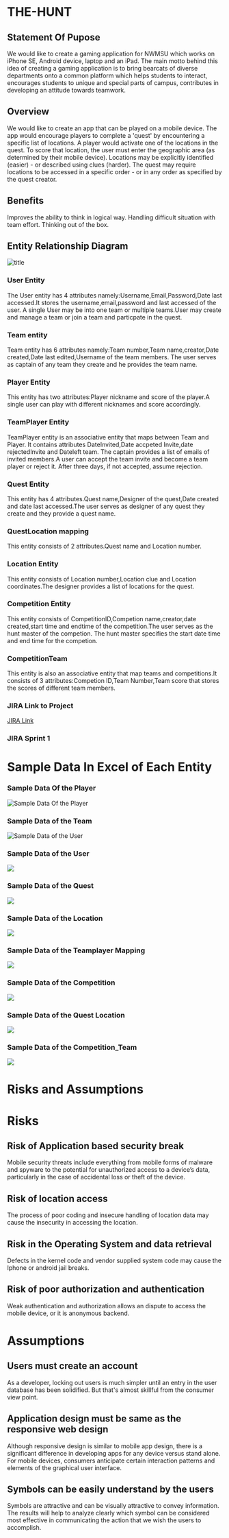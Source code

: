 # THE-HUNT

## Statement Of Pupose

We would like to create a gaming application for NWMSU which works on iPhone SE, Android device, laptop and an iPad. The main motto behind this idea of creating a gaming application is to bring bearcats of diverse departments onto a common platform which helps students to interact, encourages students to unique and special parts of campus, contributes in developing an attitude towards teamwork.

## Overview

We would like to create an app that can be played on a mobile device. The app would encourage players to complete a 'quest' by encountering a specific list of locations. A player would activate one of the locations in the quest. To score that location, the user must enter the geographic area (as determined by their mobile device). Locations may be explicitly identified (easier) - or described using clues (harder). The quest may require locations to be accessed in a specific order - or in any order as specified by the quest creator.

## Benefits
Improves the ability to think in logical way.
Handling difficult situation with team effort.
Thinking out of the box.

## Entity Relationship Diagram
![title](https://github.com/Dixith1196/THE-HUNT/blob/master/ER%20Diagram.png?raw=true)

### User Entity
The User entity has 4 attributes namely:Username,Email,Password,Date last accessed.It stores the username,email,password and last accessed of the user.
A single User may be into one team or multiple teams.User may create and manage a team or join a team and particpate in the quest.

### Team entity
Team entity has 6 attributes namely:Team number,Team name,creator,Date created,Date last edited,Username of the team members.
The user serves as captain of any team they create and he provides the team name.

### Player Entity
This entity has two attributes:Player nickname and score of the player.A single user can play with different nicknames and score accordingly.

### TeamPlayer Entity
TeamPlayer entity is an associative entity that maps between Team and Player.
It contains attributes DateInvited,Date accpeted Invite,date rejectedInvite and Dateleft team.
The captain provides a list of emails of invited members.A user can accept the team invite and become a team player or reject it.
After three days, if not accepted, assume rejection.

### Quest Entity
This entity has 4 attributes.Quest name,Designer of the quest,Date created and date last accessed.The user serves as designer of any quest they create and they 
provide a quest name.

### QuestLocation mapping
This entity consists of 2 attributes.Quest name and Location number.

### Location Entity
This entity consists of Location number,Location clue and Location coordinates.The designer provides a list of locations for the quest.

### Competition Entity
This entity consists of CompetitionID,Competion name,creator,date created,start time and endtime of the competition.The user serves as the hunt master of the competion.
The hunt master specifies the start date time and end time for the competion.

### CompetitionTeam 
This entity is also an associative entity that map teams and competitions.It consists of 3 attributes:Competion ID,Team Number,Team score that stores the scores of different team members.

### JIRA Link to Project
[JIRA Link](https://the-hunt.atlassian.net/secure/RapidBoard.jspa?rapidView=2&projectKey=HUN)

### JIRA Sprint 1



# Sample Data In Excel of Each Entity
### Sample Data Of the Player
![Sample Data Of the Player](https://lh3.googleusercontent.com/GPyYeVyruZ69-vpg4aw7w6Qe2m0XobY4NOtJMVkUUdcN6Oezi1TF93MEycEiQCV8T_cbMAS9dbsZo93qkZlPD2VLn6bnWkY6N6IItO-10lyGpIk_9768FwM-yzhUb9LVfQuu74uCZiv33N2_KgE07eULjc21EpzdICtq9mbNOpkjPRXySmBT5hVdGkLGXWGxRX4ZfyT59ZZ1QzMmSTgNJBM6U9kqlvH09NfOTjIc5dr8BAppIESYYk7d5msWoWK0PcvinlHu2ebVilk5h8vrlXWKP2kGNECB_wRhYB1ZbjvhxOqmReUX36tDtl5xTznwvcHkjKPV3o4KNUoxFo0m6Z1b0YpOqjANRyw0ztLSGkE0KRxiD0mGMm0ukeS3ZKxYD-3_b5fypBwehcAxuR50wIxmOFlJZohP9JZxgdSwzE9U7v9lYHI9K39-28GgUE74IE8JWluZDOBRC0NG_ClETQum3cZ92ya4WCyW70QTBsFjSKVM-ozOWznK1w5rchmyaC32UWubX-TRKLCvVYaIR1Zve7aO_13YvYbyq16ftuemAorqrWjeLnGHEjVndK41SDOa7PioKjk6oRT0t2MGbT3iUBR5wNM5QklyqwzDM976LnqtfIxuFwOYv4dFsbHuFp07RmOG75xUg4iQVKG6qywuEHRsGBxM9qdGNGcfic2IcP7HOexL9Pz8BY6SJA=w1169-h657-no?authuser=1)

### Sample Data of the Team
![Sample Data of the User](https://lh3.googleusercontent.com/_W-uekJY9Kg3ocnloMzRXjsvDEsayYHFGOETRrXkT846mri9vuM0Y0bP4lFeL6J8pcRCxpEt1ybW3D6DaAiawzipt9-0XXjKzbf0Km8LX2U5rXJck6kdnXEqT_SA87AtCB1TfalMdyg_WYzmat_HMICvdL6YxYr2rZ_OYj4iANPArt37KDyCFjigswYiiWKFxQcVrgEtMB6esNIYKJoikomGEptqEmOdxrt0_gpXJxoAgk_BbY7sA8gul_kZP6YNIvizzRbA9sGy-cqDY6o0GfEWJh5gRtAXKNNVGH29LqU0j3ZAsAUpByt5_qJh_kLnbLZwnE-l1i5j6d_ZGQK1xHKSaPyJRr9kL-9mlA97nb-aWsoo-OOVPq2zrYXgvlPOejdY6EqGLQmppfvSYzxzpgZk5NxfiYL49aDntFa-rOaX9pf5rA-K1ZWaVyLLz_r9cZdsFTf7JJmmMP4bLcheAX3PzP8tSv93MNXg2l_Mp9Z2K3sy_POEvgk0YRsQ9qGcLeA1RApjSY-U9zBD6U_Pzp-GSARPbf7w0323N6_-WlT0ZXipPNaUo_y3fCPMPMw-LMQsenhEnd0yceeyor7UY1bBMylEBN_k_TQAC-ceFUqXul8HyJQNCMSblbetVYgYIet_j9dSyMUK43dI_i5qFWPxYY2S3mUw6pUFKl_OJcVW8xCgbPIfOetypGsuZA=w1169-h657-no?authuser=1 )

### Sample Data of the User
![](https://lh3.googleusercontent.com/zrQ4ts2QWuSGKNy3R4VhCV26lNY56ywlQBsdx1ZhSA1KYZSnIrS9mRsb3L_FqJ58oI-NIBskgTf3MLOOiVmEqW4kQeFj3WOGYTFeGLIQkcT-MD4fVRGdJoCAt-I_u10VVQiFKZG9S02G-8ujB8mMZ8KB1tU3M7dTIoxK9r0iDyys2Ot6MCZk5Fvn8lKytZ828kWW-t07UBJSY9II0V1iSo8dpef9QO5uElxX4irJmAV94Oa6tXPrmahwdz4cjEWhlh27URoMRD1kBTo84Zrinbbq1LQBFlvu_cdXMRZrlQPaDvyPYFjib0EmEK52lHTDNueQDR-fvaW2Gc8Nc1fDmu12Up9UtU5W5Sce6db59wEgvi_8VGRuEnOt9tdTKKh1gJTJa8wX10FRPryYGOcRm-uGeCv7Ws-t33er3ZRhgcxF_TtxVHY5_VnTI8mWNf_3Qeo4wrIuFX_cCfqw66xwH6jNe4L5xqawxKc4p_mtbIf8sjab6jXiaXpLbt77KGe7d8wKiNKv5DmA_Rmbxs7BUVSJs1JYiVmgk8eDyk2_BkDwrDJpwxuTQs6s2vd_JQaPdKR6hQEBJ291ikRk-hfenuN7VhfKxp4f2B_ImG7TsrpPuZCjGY6LynwEATXrRqBJKKDilKeeOu2QncdKVk2gV04gw6wtCvUReS9v4-RdIhn87zcTQPd4rwh-CW9IKA=w1169-h657-no?authuser=1)

### Sample Data of the Quest
![](https://lh3.googleusercontent.com/-8KoxxuPXrKB0PYw5Rvo6yffNuFU1FRB7ogdJ7sYUMpdi_oEqFcq9rc16_wC03yoZdLI4P7cTnNHAXyGnB2TNEmhgWdtw8Mc3IPLKeOHa-IkSQoWJZu-09td68O3BCDYjjw7U1gDaVbg1ejax6v5NUoOBWN_L1cU1al0lHsrjEhycPVAhTJbfq5YKXZn4owAnbq_J1-i8vTR2MX1vCWLPCRwi4trKXRsMivcGSd9pcvEwZWLC49jLc-ac1SVGjaTzmdIjyWHgSmDFJ86SAe-CsUlVVuK1ZVsXgYOsaXYeS3reOVLayxl-LaytflRvvF9d8KKlhbhcMagpNJIEzwwX8KrxsfWpSk4EVPz0Pi6ff5vAiKVEAeFf9lKTXGgiGahu4erNKf2hs3qq_OzKh_k0yTzr_cvBhuursi5tPfg3JZE4N6WKd6YqY3LThv5oFxvlRlTNlDN4h-G6P_LF6WGX3LRThjzpGtOKbVIiIBJEM9PB8Bj4mC0luhf1pJB_OcCn61fm1CXEuQdfGueN3nbKRE6zIpF2_QYXj7zjlMS6W7Yuebepove_eGgPDny6RH-IZ98FMCRpL9ajF0hjBfKtJDhuTRw1L6xO1dweTU1lukcgiXYaoVBU5UFfDXUTHnMMKg5bXVR8nY4RUdBshb9tu7p6xxoBNktPIBCCxe1itPzxOJoWgbOZaIBkRfNDQ=w1169-h657-no?authuser=1)

### Sample Data of the Location
![](https://lh3.googleusercontent.com/Lwpr82YUkn7vMbjjnZAjW5_dW4iFgB0WXjPHNaHEWY34iZ3ZVOynGgIpQoCaBt8w5_ty91AJ7n1TH2GdJOryJ5T-A7A-HXJzeuFFtqIBk55yH1JYYczDQJlILvX886xO8mzTH0DpRJEHAxhGvU-Y9Pn1_35fFSZ7IxfO4mnyd-34IDVz6nryzFr-W9fFl3QDrqMHD81kJ8pD0Q69zPWUmgH36p2SBLC3WVLs4dk1zXrqi274ViNr-_2cGUpqnKENkhbfZK9jKjGZXkCFYjj6pcy4SfmhNPlMplWHKy6KGXjL2kTlq59EX_qcFysky5m1jbH-8WrzBlMj3Kv2xWFyjtfqK7CR1St17ygsFIqumnXz2VW4mH0Hw5yacumR24Dc8-SK7bbGiYXOxixGNUAC_RcN20QvcaoIrEPtBvxgI8U8r7F7xavLMMXK4DTsYN3eaymvdOn1Fmf8dfvInpJ48i6oUf0QiOQhYsi5DviZ3QsUZXHXVmKvhVrxZc3h8ZYvpqGUsE0rIbkWtRevCEZk1H2uykZ2RsrDNN4XvXX4Mf6DlLNITfE-C-nHZNADl3sHDCDroyxCjQGl4r9DMN0bAPwIez1JHt2FrkjKGpL6-GQLRo-aazDEaXvqLRVoCU2grA5XzUiJCTpAOerHOCjZXwgZ8AnUbAD3Sy42UnNfvoztDGDaPr3gqtQyPenfog=w1169-h657-no?authuser=1)

### Sample Data of the Teamplayer Mapping
![](https://lh3.googleusercontent.com/rtqntpex_43wsx4qFO9XkwxEU0ID8R_Pnx5-Z3VEV8abv1QJ5U4hHYBsFUTSyQf7gqp3X3A37YFGeOSQ76WrtDhV89OAiDlLiZld5_8LCNqFdr7QUIyKMGsR4EjlfQyT-c7rP0-YglAm8hwYKbGiQr-wQRSd9uDxyjx-a0SfvcztPHqA_cQlXrr6NWElLhJQwxNSil-_UO_Epk62QTA6asdtyenHc_MJhR_VNcJmqXzydRQuWpCGI_l_Au7z5QaWCESmxQbuKi6cyEylUb5YxlMm5pNnlfQkonVO8AVUk6K_pDNVGWtTJT6mY4wArRAZ6QN3_F4VGC1o691GLTvxL4rg2Tc-QlkDWqayRoTxmqWF2nK04QTIdzg8ZG0hqBCFEOdJazARLCI3Mp-bOb57PpRahwso9NIJvykYgdhUrRBL3xXRM2oJoHdsTG4ePQtf7jXvj71v_hQZUf26F-eiVYEFzdBocaGEEdkjn4WQ7-bCnvHCmkf-vck5dlthfqPgqSk-A1rWhuF5YmcsRSt5sJFq7iK0d2HC6gMFdtwgop3fVE7yQXagKRkcA9lAgqogslylwM1czhQ3bISmywRoKN90Q54immHVnH9ayz_srdknyLuwg6cq_CgXrClnXE7UvC-fp0UEEDKcJ2W0MQ7YlCcH_UP1Jrdgbm0oudNPcH0a0bPZ-fK6KLOqd4efCA=w1169-h657-no?authuser=1)

### Sample Data of the Competition
![](https://lh3.googleusercontent.com/Paoj8em6Ob7ovSOPCrKIlFN2txJ7kBhObTcA2xBTUR_U2LuAiayoWqqyR4MmQ_LglcV6IhE3arnnW6lQ0g_QHg2noNxcO7Zc0DDcAktuCpZuvmcjvCBLMmm9-p9Y6oUAuMgnaUo5aO-iEwYVMTjG66unDl7-t2wLkGE2gLQOHt97WZE61Dwcbd4ajU8FlaiOjoO-pxYQAkfTAWNB36Ln4HuBnxeeMpZiqGt1oMRjetwcx7k9DxTQSB-2d9NHVpjNxF3REsDF5IUSrHaC8Ixkp03S-pOk77mcmFMUM_TqbwD_0VnvjqDXi17ASSmjPcnRH6hg5RJHCU5Acc71fyTy3XAoIkFDNmek24bMU8tcL25bnDCknUwW1znlG8pU8VWxssNlfff_PW00qqkqiwqVeNMIG4a0RG4G6iQYr8yT4r9QQQcqa70nc6TOuR9pN8VNlanoOkZqsPL4zTOOZTL3Cz4VKR8QRu8nrAJ9chuR5M0WA4T2dDz3DveW2IL5JOZVSvCJrjkIQYHAIdiXdRPH6EOto8Xsh3uc5IwOOtu3nwujkYAK4o5Psyri20WzgAMVwlHa25maR4cazjalcWfeySRDBmDLavn56_FaWI4n_l2ZkEzEOXeXw1JrRJhfG1PN4af89SIEbAGAPQq-oW5HqzS2yt_s5PKQ5ZT6aYO7iRa7HJq00eD9YEhYvPel0A=w1169-h657-no?authuser=1)

### Sample Data of the Quest Location
![](https://lh3.googleusercontent.com/Qy-NmcVsjGULbIWkV3sO0K0ifCFn7c6Nh8VfUNaGUBfuVbl0tGvVcXwTd-umjJHfbh9QPZvEUkpE8wqhzE2dNiwXOfj2nMkdTT8yqjOrW2EV1T1qmQuMOoEVSScX_hGFulIKZ9FetV_wvah9pXinyagfvwQkhWcTvZWaDuQo8kV3xVEKvkkROb3ahRFJ2AocILokKFJXvIHpwm4AEkSqSnNCowlkcSjAx9xSVP3iT0VQZ2lhwo8xsV7-mFj0sjSV2LK-aMfFPajOfki2dIjHfrLBnrMYRXMQMnYw8G814_Wcqs23SSjyoxR3RMj67UwGm9_OuK7k1IS4F3hIcYCQrxgJaAmvHcz6aYvK5AfWXhUX3WCIhwsFuFcavZ7W5Di4QRWPLeg1QPb4x8MZf4e6BZqhxAyem8t-m-gZi6uyKTJMJyIoo7NPx3x4GMBjVRgsByN5ibGLg33O8oCVEKbTkQjrNatIygRFuPrDob9Br5tVt0b62CI87tYZFghjhculAZYDvV5-GED2Aw_1txKC2nQ6ncpoI-pW0i-YdI7su1GMhQAG6pSfj-hbee7-Hn2YT0bQfvOwPkZ_3dPkjlQaOFkLMe6L2Wqh9eLhFFRpWs_lU28oH7YxFib_caCZRf07oEb_jMq7pQ_fP2lCqac3Ijoai1YUx2ao6mwg2z2WI4vz_1VTM8ZFuV0C5fXVRA=w1169-h657-no?authuser=1)

### Sample Data of the Competition_Team
![](https://lh3.googleusercontent.com/otg9JxrGAgyemcr9UeviKS-L7NmdTHG5M82LVUXBXa9wRavFgJAxfSfncM8fcKSp1bvXUKvmHIp9gVp5sMoufQbs5Jn5WJxJvVcJPapQGkUc34kpbijM2uwwSpioj516hcAJYmfG4Lo9nODtdqQRFwyryvtNoL8CZfTh9_yGpKsMkLmtHLziLb__eCNMTiK4RXhdOxixzm9jrrILQnjmvZCnVMd4hbXH2h8HBDqAfyYIcheyUT7QI6PiB7BZi2U9GBAOZGJwQamP7GX3jWhYgOFmkAhNXsgx5cT9yo_XN_f3kS_dbRCNTcYrVem182Ee41RtJbcStftEFq_GKj8MoU9lbgW0QQqGeroXVdDNOIbpgZ2w9h_3QJKo1U1YU4TRgoxDYkEGBUSklarN5lP58F8j-Z610DGvMsqKG_Bo7N6g1JnjsDmTngvTLddWFwy-8Bo2D6bJSKY-ajAN0lVGzsK10nRQrnxkBLl4FQ2PHpwxfCvLEJa4G43YhRbpQcprkDZ5W41oXbbWRvBJWIzskTEo6sYMrnGL8fOBNELqvFvpVIQYegUQRLbILZWtEeB7TOJGtvuTdMyrVtM8Bte41eo5v_dUCU77BlGcQ5yWSYXiRIuMZ0OCc5mYk3JKvkvy_X3brgxPEQNLYUCl_MNkUNTWzx7Jyxdak2bQ4SigOpZHuTUrgmTqnajjfFzclQ=w1169-h657-no?authuser=1)


# Risks and Assumptions
# Risks
## Risk of Application based security break
Mobile security threats include everything from mobile forms of malware and spyware to the potential for unauthorized access to a device’s data, particularly in the case of accidental loss or theft of the device.

## Risk of location access
The process of poor coding and insecure handling of location data may cause the insecurity in accessing the location.

## Risk in the Operating System and data retrieval
Defects in the kernel code and vendor supplied system code may cause the Iphone or android jail breaks.

## Risk of poor authorization and authentication
Weak authentication and authorization allows an dispute to access the mobile device, or it is anonymous backend.


# Assumptions
## Users must create an account
As a developer, locking out users is much simpler until an entry in the user database has been solidified. But that's almost skillful from the consumer view point.

## Application design must be same as the responsive web design
Although responsive design is similar to mobile app design, there is a significant difference in developing apps for any device versus stand alone.
For mobile devices, consumers anticipate certain interaction patterns and elements of the graphical user interface.

## Symbols can be easily understand by the users
Symbols are attractive and can be visually attractive to convey information. The results will help to analyze clearly which symbol can be considered most effective in communicating the action that we wish the users to accomplish. 

